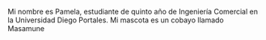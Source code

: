 Mi nombre es Pamela, estudiante de quinto año de Ingeniería Comercial en la Universidad Diego Portales.
Mi mascota es un cobayo llamado Masamune
